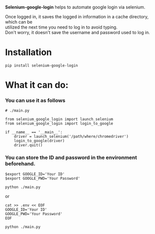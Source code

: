 **Selenium-google-login** helps to automate google login via selenium.  
  
Once logged in, it saves the logged in information in a cache directory, which can be  
utilized the next time you need to log in to avoid typing.  
Don't worry, it doesn't save the username and password used to log in.

# Installation
`pip install selenium-google-login`

# What it can do:
### You can use it as follows
```
# ./main.py 

from selenium_google_login import launch_selenium
from selenium_google_login import login_to_google

if __name__ == '__main__':
    driver = launch_selenium('/path/where/chromedriver')
    login_to_google(driver)
    driver.quit()
```

### You can store the ID and password in the environment beforehand.
```
$export GOOGLE_ID='Your ID'
$export GOOGLE_PWD='Your Password'

python ./main.py
```
or
```
cat >> .env << EOF
GOOGLE_ID='Your ID'
GOOGLE_PWD='Your Password'
EOF

python ./main.py
```

